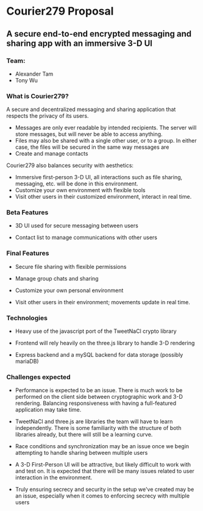 # Courier279 Proposal

## A secure end-to-end encrypted messaging and sharing app with an immersive 3-D UI

### Team:
- Alexander Tam
- Tony Wu

### What is Courier279?

A secure and decentralized messaging and sharing application that respects the privacy of its users.
- Messages are only ever readable by intended recipients. The server will store messages, but will never be able to access anything. 
- Files may also be shared with a single other user, or to a group. In either case, the files will be secured in the same way messages are
- Create and manage contacts

Courier279 also balances security with aesthetics:
- Immersive first-person 3-D UI, all interactions such as file sharing, messaging, etc. will be done in this environment.
- Customize your own environment with flexible tools
- Visit other users in their customized environment, interact in real time.

### Beta Features

- 3D UI used for secure messaging between users

- Contact list to manage communications with other users

### Final Features

- Secure file sharing with flexible permissions

- Manage group chats and sharing

- Customize your own personal environment

- Visit other users in their environment; movements update in real time.

### Technologies

- Heavy use of the javascript port of the TweetNaCl crypto library

- Frontend will rely heavily on the three.js library to handle 3-D rendering

- Express backend and a mySQL backend for data storage (possibly mariaDB)

### Challenges expected

- Performance is expected to be an issue. There is much work to be performed on the client side between cryptographic work and 3-D rendering. Balancing responsiveness with having a full-featured application may take time.

- TweetNaCl and three.js are libraries the team will have to learn independently. There is some familiarity with the structure of both libraries already, but there will still be a learning curve.

- Race conditions and synchronization may be an issue once we begin attempting to handle sharing between multiple users

- A 3-D First-Person UI will be attractive, but likely difficult to work with and test on. It is expected that there will be many issues related to user interaction in the environment.

- Truly ensuring secrecy and security in the setup we've created may be an issue, especially when it comes to enforcing secrecy with multiple users
